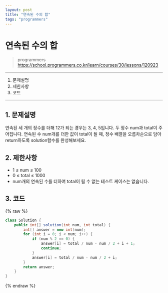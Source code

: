 ```yaml
---
layout: post
title: "연속된 수의 합"
tags: "programmers"
---
```


# 연속된 수의 합
> programmers
> https://school.programmers.co.kr/learn/courses/30/lessons/120923

* * *

1. 문제설명
2. 제한사항
3. 코드

* * *

## 1. 문제설명

연속된 세 개의 정수를 더해 12가 되는 경우는 3, 4, 5입니다. 두 정수 num과 total이 주어집니다. 연속된 수 num개를 더한 값이 total이 될 때, 정수 배열을 오름차순으로 담아 return하도록 solution함수를 완성해보세요.

## 2. 제한사항

- 1 ≤ num ≤ 100
- 0 ≤ total ≤ 1000
- num개의 연속된 수를 더하여 total이 될 수 없는 테스트 케이스는 없습니다.

## 3. 코드

{% raw %}
```java
class Solution {
    public int[] solution(int num, int total) {
        int[] answer = new int[num];
        for (int i = 0; i < num; i++) {
            if (num % 2 == 0) {
                answer[i] = total / num - num / 2 + i + 1;
                continue;
            }
            answer[i] = total / num - num / 2 + i;
        }
        return answer;
    }
}
```
{% endraw %}

